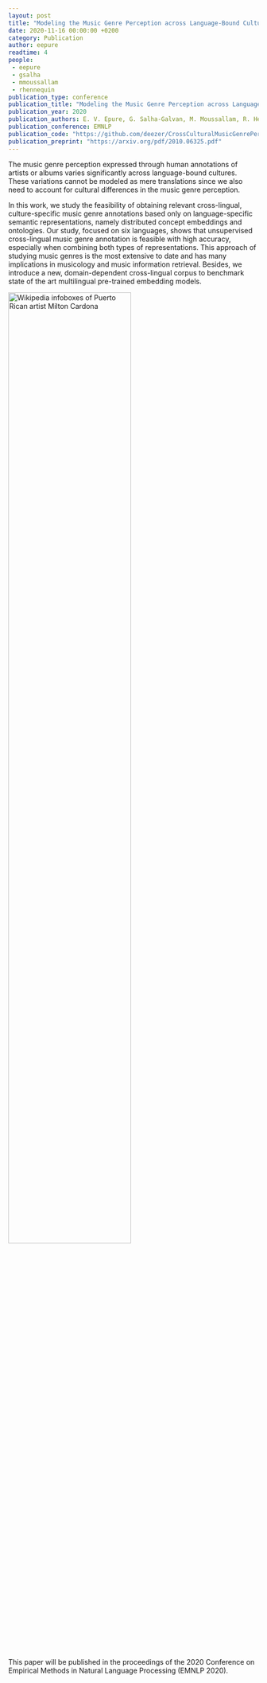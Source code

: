 ```yaml
---
layout: post
title: "Modeling the Music Genre Perception across Language-Bound Cultures"
date: 2020-11-16 00:00:00 +0200
category: Publication
author: eepure
readtime: 4
people:
 - eepure
 - gsalha
 - mmoussallam
 - rhennequin
publication_type: conference
publication_title: "Modeling the Music Genre Perception across Language-Bound Cultures"
publication_year: 2020
publication_authors: E. V. Epure, G. Salha-Galvan, M. Moussallam, R. Hennequin
publication_conference: EMNLP
publication_code: "https://github.com/deezer/CrossCulturalMusicGenrePerception"
publication_preprint: "https://arxiv.org/pdf/2010.06325.pdf"
---
```


The music genre perception expressed through human annotations of artists or albums varies significantly across language-bound cultures.
These variations cannot be modeled as mere translations since we also need to account for cultural differences in the music genre perception.


In this work, we study the feasibility of obtaining relevant cross-lingual, culture-specific music genre annotations based only on language-specific semantic representations, namely distributed concept embeddings and ontologies. 
Our study, focused on six languages, shows that unsupervised cross-lingual music genre annotation is feasible with high accuracy, especially when combining both types of representations.
This approach of studying music genres is the most extensive to date and has many implications in musicology and music information retrieval.
Besides, we introduce a new, domain-dependent cross-lingual corpus to benchmark state of the art multilingual pre-trained embedding models.

<div class="publication-illustration">
    <img
        style="width: 70%;"
        src="{{ '/static/images/publis/epure20emnlp/ex2.png' | prepend: site.url }}"
        alt="Wikipedia infoboxes of Puerto Rican artist Milton Cardona"/>
</div>

This paper will be published in the proceedings of the 2020 Conference on Empirical Methods in Natural Language Processing (EMNLP 2020).
